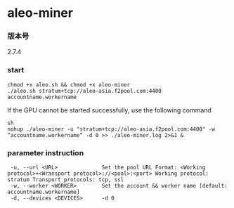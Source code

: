 #  aleo-miner

### 版本号

2.7.4

### start

```
chmod +x aleo.sh && chmod +x aleo-miner
./aleo.sh stratum+tcp://aleo-asia.f2pool.com:4400 accountname.workername
```

If the GPU cannot be started successfully, use the following command

```
sh
nohup ./aleo-miner -u "stratum+tcp://aleo-asia.f2pool.com:4400" -w “accountname.workername“ -d 0 >> ./aleo-miner.log 2>&1 &
```

### parameter instruction

```
 -u, --url <URL>              Set the pool URL Format: <Working protocol>+<Wransport protocol>://<pool>:<port> Working protocol: stratum Transport protocols: tcp, ssl
 -w, --worker <WORKER>        Set the account && worker name [default: accountname.workername]
 -d, --devices <DEVICES>      -d 0
```
